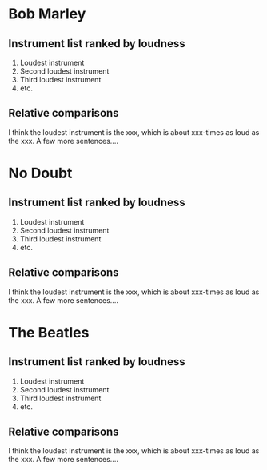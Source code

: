 # Bob Marley

## Instrument list ranked by loudness

1. Loudest instrument
2. Second loudest instrument
3. Third loudest instrument
4. etc.


## Relative comparisons

I think the loudest instrument is the xxx, which is about xxx-times as loud as the xxx.
A few more sentences....


# No Doubt

## Instrument list ranked by loudness

1. Loudest instrument
2. Second loudest instrument
3. Third loudest instrument
4. etc.


## Relative comparisons

I think the loudest instrument is the xxx, which is about xxx-times as loud as the xxx.
A few more sentences....

# The Beatles 

## Instrument list ranked by loudness

1. Loudest instrument
2. Second loudest instrument
3. Third loudest instrument
4. etc.


## Relative comparisons

I think the loudest instrument is the xxx, which is about xxx-times as loud as the xxx.
A few more sentences....
